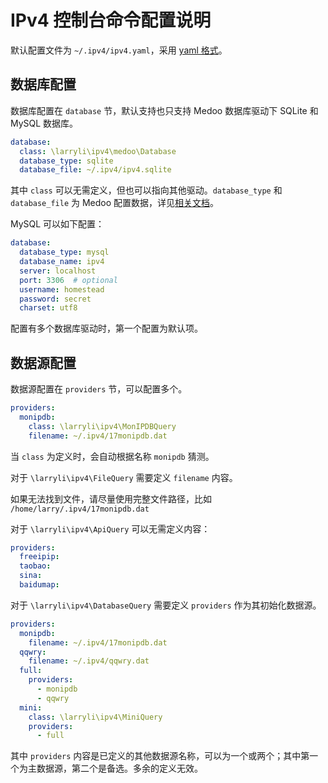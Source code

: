 # IPv4 控制台命令配置说明

默认配置文件为 ```~/.ipv4/ipv4.yaml```，采用 [yaml 格式](http://yaml.org/)。

## 数据库配置

数据库配置在 ```database``` 节，默认支持也只支持 Medoo 数据库驱动下 SQLite 和 MySQL 数据库。

```yaml
database:
  class: \larryli\ipv4\medoo\Database
  database_type: sqlite
  database_file: ~/.ipv4/ipv4.sqlite
```

其中 ```class``` 可以无需定义，但也可以指向其他驱动。```database_type``` 和 ```database_file``` 为 Medoo 配置数据，详见[相关文档](medoo.in/api/new)。

MySQL 可以如下配置：

```yaml
database:
  database_type: mysql
  database_name: ipv4
  server: localhost
  port: 3306  # optional
  username: homestead
  password: secret
  charset: utf8
```

配置有多个数据库驱动时，第一个配置为默认项。

## 数据源配置

数据源配置在 ```providers``` 节，可以配置多个。

```yaml
providers:
  monipdb:
    class: \larryli\ipv4\MonIPDBQuery
    filename: ~/.ipv4/17monipdb.dat
```

当 ```class``` 为定义时，会自动根据名称 ```monipdb``` 猜测。

对于 ```\larryli\ipv4\FileQuery``` 需要定义 ```filename``` 内容。

如果无法找到文件，请尽量使用完整文件路径，比如 ```/home/larry/.ipv4/17monipdb.dat```

对于 ```\larryli\ipv4\ApiQuery``` 可以无需定义内容：

```yaml
providers:
  freeipip:
  taobao:
  sina:
  baidumap:
```

对于 ```\larryli\ipv4\DatabaseQuery``` 需要定义 ```providers``` 作为其初始化数据源。

```yaml
providers:
  monipdb:
    filename: ~/.ipv4/17monipdb.dat
  qqwry:
    filename: ~/.ipv4/qqwry.dat
  full:
    providers:
      - monipdb
      - qqwry
  mini:
    class: \larryli\ipv4\MiniQuery
    providers:
      - full
```

其中 ```providers``` 内容是已定义的其他数据源名称，可以为一个或两个；其中第一个为主数据源，第二个是备选。多余的定义无效。
